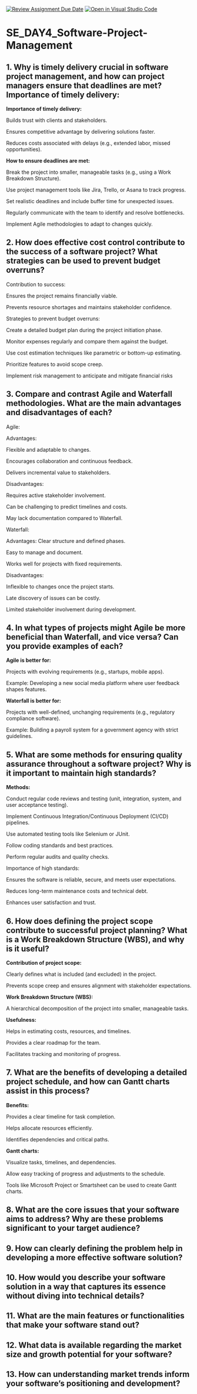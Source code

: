 [![Review Assignment Due Date](https://classroom.github.com/assets/deadline-readme-button-22041afd0340ce965d47ae6ef1cefeee28c7c493a6346c4f15d667ab976d596c.svg)](https://classroom.github.com/a/9pw6JKcu)
[![Open in Visual Studio Code](https://classroom.github.com/assets/open-in-vscode-2e0aaae1b6195c2367325f4f02e2d04e9abb55f0b24a779b69b11b9e10269abc.svg)](https://classroom.github.com/online_ide?assignment_repo_id=18468240&assignment_repo_type=AssignmentRepo)
# SE_DAY4_Software-Project-Management
## 1. Why is timely delivery crucial in software project management, and how can project managers ensure that deadlines are met?Importance of timely delivery:

**Importance of timely delivery:**

Builds trust with clients and stakeholders.

Ensures competitive advantage by delivering solutions faster.

Reduces costs associated with delays (e.g., extended labor, missed opportunities).

**How to ensure deadlines are met:**

Break the project into smaller, manageable tasks (e.g., using a Work Breakdown Structure).

Use project management tools like Jira, Trello, or Asana to track progress.

Set realistic deadlines and include buffer time for unexpected issues.

Regularly communicate with the team to identify and resolve bottlenecks.

Implement Agile methodologies to adapt to changes quickly.



## 2. How does effective cost control contribute to the success of a software project? What strategies can be used to prevent budget overruns?
Contribution to success:

Ensures the project remains financially viable.

Prevents resource shortages and maintains stakeholder confidence.

Strategies to prevent budget overruns:

Create a detailed budget plan during the project initiation phase.

Monitor expenses regularly and compare them against the budget.

Use cost estimation techniques like parametric or bottom-up estimating.

Prioritize features to avoid scope creep.

Implement risk management to anticipate and mitigate financial risks

## 3. Compare and contrast Agile and Waterfall methodologies. What are the main advantages and disadvantages of each?
Agile:

Advantages:

Flexible and adaptable to changes.

Encourages collaboration and continuous feedback.

Delivers incremental value to stakeholders.

Disadvantages:

Requires active stakeholder involvement.

Can be challenging to predict timelines and costs.

May lack documentation compared to Waterfall.

Waterfall:

Advantages:
Clear structure and defined phases.

Easy to manage and document.

Works well for projects with fixed requirements.

Disadvantages:

Inflexible to changes once the project starts.

Late discovery of issues can be costly.

Limited stakeholder involvement during development.

## 4. In what types of projects might Agile be more beneficial than Waterfall, and vice versa? Can you provide examples of each?

**Agile is better for:**

Projects with evolving requirements (e.g., startups, mobile apps).

Example: Developing a new social media platform where user feedback shapes features.

**Waterfall is better for:**

Projects with well-defined, unchanging requirements (e.g., regulatory compliance software).

Example: Building a payroll system for a government agency with strict guidelines.


## 5. What are some methods for ensuring quality assurance throughout a software project? Why is it important to maintain high standards?

**Methods:**

Conduct regular code reviews and testing (unit, integration, system, and user acceptance testing).

Implement Continuous Integration/Continuous Deployment (CI/CD) pipelines.

Use automated testing tools like Selenium or JUnit.

Follow coding standards and best practices.

Perform regular audits and quality checks.

Importance of high standards:

Ensures the software is reliable, secure, and meets user expectations.

Reduces long-term maintenance costs and technical debt.

Enhances user satisfaction and trust.


## 6. How does defining the project scope contribute to successful project planning? What is a Work Breakdown Structure (WBS), and why is it useful?

**Contribution of project scope:**

Clearly defines what is included (and excluded) in the project.

Prevents scope creep and ensures alignment with stakeholder expectations.

**Work Breakdown Structure (WBS):**

A hierarchical decomposition of the project into smaller, manageable tasks.

**Usefulness:**

Helps in estimating costs, resources, and timelines.

Provides a clear roadmap for the team.

Facilitates tracking and monitoring of progress.


## 7. What are the benefits of developing a detailed project schedule, and how can Gantt charts assist in this process?

**Benefits:**

Provides a clear timeline for task completion.

Helps allocate resources efficiently.

Identifies dependencies and critical paths.

**Gantt charts:**

Visualize tasks, timelines, and dependencies.

Allow easy tracking of progress and adjustments to the schedule.

Tools like Microsoft Project or Smartsheet can be used to create Gantt charts.


## 8. What are the core issues that your software aims to address? Why are these problems significant to your target audience?

## 9. How can clearly defining the problem help in developing a more effective software solution?
## 10. How would you describe your software solution in a way that captures its essence without diving into technical details?
## 11. What are the main features or functionalities that make your software stand out?
## 12. What data is available regarding the market size and growth potential for your software?
## 13. How can understanding market trends inform your software’s positioning and development?

